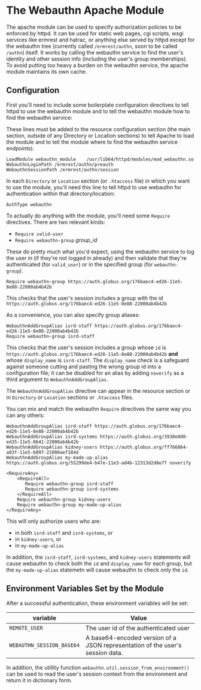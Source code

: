 # The Webauthn Apache Module

The apache module can be used to specify authorization policies to be enforced by httpd. It can be used for static web pages, cgi scripts, wsgi services like ermrest and hatrac, or anything else served by httpd except for the webauthn tree (currently called `/ermrest/authn`, soon to be called `/authn`) itself. It works by calling the webauthn service to find the user's identity and other session info (including the user's group memberships). To avoid putting too heavy a burden on the webauthn service, the apache module maintains its own cache.

## Configuration

First you'll need to include some boilerplate configuration directives to tell httpd to use the webauthn module and to tell the webauthn module how to find the webauthn service:

These lines must be added to the resource configuration section (the main section, outside of any Directory or Location sections) to tell Apache to load the module and to tell the module where to find the webauthn service endpoints).

```
LoadModule webauthn_module    /usr/lib64/httpd/modules/mod_webauthn.so
WebauthnLoginPath /ermrest/authn/preauth
WebauthnSessionPath /ermrest/authn/session
```

In each `Directory` or `Location` section (or `.htaccess` file) in which you want to use the module, you'll need this line to tell httpd to use webauthn for authentication within that directory/location:

```
AuthType webauthn
```

To actually do anything with the module, you'll need some `Require` directives. There are two relevant kinds:

- `Require valid-user`
- `Require webauthn-group` _group_id_

These do pretty much what you'd expect, using the webauthn service to log the user in (if they're not logged in already) and then validate that they're authenticated (for `valid_user`) or in the specified group (for `webauthn-group`).

```
Require webauthn-group https://auth.globus.org/176baec4-ed26-11e5-8e88-22000ab4b42b
```

This checks that the user's session includes a group with the id `https://auth.globus.org/176baec4-ed26-11e5-8e88-22000ab4b42b`

As a convenience, you can also specify group aliases:

```
WebauthnAddGroupAlias isrd-staff https://auth.globus.org/176baec4-ed26-11e5-8e88-22000ab4b42b
Require webauthn-group isrd-staff
```

This checks that the user's session includes a group whose `id` is `https://auth.globus.org/176baec4-ed26-11e5-8e88-22000ab4b42b` __and__ whose `display_name` is `isrd-staff`. The `display_name` check is a safeguard against someone cutting and pasting the wrong group id into a configuration file; it can be disabled for an alias by adding `noverify` as a third argument to `WebauthnAddGroupAlias`.

The `WebauthnAddGroupAlias` directive can appear in the resource section or in `Directory` or `Location` sections or `.htaccess` files.

You can mix and match the webauthn `Require` directives the same way you can any others:

```
WebauthnAddGroupAlias isrd-staff https://auth.globus.org/176baec4-ed26-11e5-8e88-22000ab4b42b
WebauthnAddGroupAlias isrd-systems https://auth.globus.org/3938e0d0-ed35-11e5-8641-22000ab4b42b
WebauthnAddGroupAlias kidney-users https://auth.globus.org/ff766864-a03f-11e5-b097-22000aef184d
WebauthnAddGroupAlias my-made-up-alias https://auth.globus.org/55299de4-b47e-11e3-ad4b-12313d2d6e7f noverify

<RequireAny>
    <RequireAll>
       Require webauthn-group isrd-staff
       Require webauthn-group isrd-systems
    </RequireAll>
    Require webauthn-group kidney-users
    Require webauthn-group my-made-up-alias
</RequireAny>
```

This will only authorize users who are:
- in both `isrd-staff` and `isrd-systems`, or
- in `kidney-users`, or
- in `my-made-up-alias`

In addition, the `isrd-staff`, `isrd-systems`, and `kidney-users` statements will cause webauthn to check both the `id` and `display_name` for each group, but the `my-made-up-alias` statemetn will cause webauthn to check only the `id`.

## Environment Variables Set by the Module

After a successful authentication, these environment variables will be set:

variable | Value
-------- | -----
`REMOTE_USER` | The user id of the authenticated user
`WEBAUTHN_SESSION_BASE64` | A base64-encoded version of a JSON representation of the user's session data.

In addition, the utillity function `webauthn.util.session_from_environment()` can be used to read the user's session context from the environment and return it in dictionary form.

